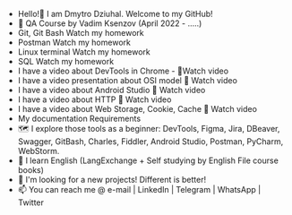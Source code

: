 - Hello!👋 I am Dmytro Dziuhal. Welcome to my GitHub!
- 🌱 QA Course by Vadim Ksenzov (April 2022 - .....)
- Git, Git Bash Watch my homework
- Postman Watch my homework
- Linux terminal Watch my homework
- SQL Watch my homework
- I have a video about DevTools in Chrome - 🎥Watch video
- I have a video presentation about OSI model 🎥 Watch video
- I have a video about Android Studio 🎥 Watch video
- I have a video about HTTP 🎥 Watch video
- I have a video about Web Storage, Cookie, Cache 🎥 Watch video
- My documentation Requirements
- 🗺️ I explore those tools as a beginner: DevTools, Figma, Jira, DBeaver, Swagger, GitBash, Charles, Fiddler, Android Studio, Postman, PyCharm, WebStorm.
- 📖 I learn English (LangExchange + Self studying by English File course books)
- 💞️ I'm looking for a new projects! Different is better!
- 📫 You can reach me @ e-mail | LinkedIn | Telegram | WhatsApp | Twitter
